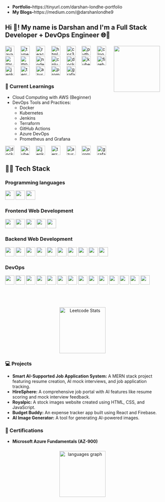 ###
<div>
  <ul>
    <li><b>Portfolio-</b>https://tinyurl.com/darshan-londhe-portfolio</li>
    <li><b>My Blogs-</b>https://medium.com/@darshanlondhe9</li>
  </ul>
</div>

###

<h2 align="left">Hi 👋! My name is Darshan and I'm a Full Stack Developer + DevOps Engineer 🌐🚀</h2>

###

<img align="right" height="150" src="https://media.giphy.com/media/v1.Y2lkPTc5MGI3NjExZ3gyMmkwejdmNzlycWF0cXVuYWY5MzRwbTRqbTI4c2gwbm85MGg5eSZlcD12MV9pbnRlcm5hbF9naWZfYnlfaWQmY3Q9Zw/xThuWu82QD3pj4wvEQ/giphy.gif" />

###

<div align="left">
  <img src="https://cdn.jsdelivr.net/gh/devicons/devicon/icons/javascript/javascript-original.svg" height="30" alt="javascript logo" />
  <img width="12" />
  <img src="https://cdn.jsdelivr.net/gh/devicons/devicon/icons/typescript/typescript-original.svg" height="30" alt="typescript logo" />
  <img width="12" />
  <img src="https://cdn.jsdelivr.net/gh/devicons/devicon/icons/react/react-original.svg" height="30" alt="react logo" />
  <img width="12" />
  <img src="https://cdn.jsdelivr.net/gh/devicons/devicon/icons/html5/html5-original.svg" height="30" alt="html5 logo" />
  <img width="12" />
  <img src="https://cdn.jsdelivr.net/gh/devicons/devicon/icons/css3/css3-original.svg" height="30" alt="css3 logo" />
  <img width="12" />
  <img src="https://cdn.jsdelivr.net/gh/devicons/devicon/icons/python/python-original.svg" height="30" alt="python logo" />
  <img width="12" />
  <img src="https://cdn.jsdelivr.net/gh/devicons/devicon/icons/c/c-original.svg" height="30" alt="c logo" />
  <img width="12" />
  <img src="https://cdn.jsdelivr.net/gh/devicons/devicon/icons/mysql/mysql-original.svg" height="30" alt="mysql logo" />
  <img width="12" />
  <img src="https://cdn.jsdelivr.net/gh/devicons/devicon/icons/mongodb/mongodb-original.svg" height="30" alt="mongodb logo" />
  <img width="12" />
  <img src="https://cdn.jsdelivr.net/gh/devicons/devicon/icons/nodejs/nodejs-original.svg" height="30" alt="nodejs logo" />
  <img width="12" />
  <img src="https://cdn.jsdelivr.net/gh/devicons/devicon/icons/cplusplus/cplusplus-original.svg" height="30" alt="cplusplus logo" />
  <img width="12" />
  <img src="https://cdn.jsdelivr.net/gh/devicons/devicon/icons/docker/docker-original.svg" height="30" alt="docker logo" />
  <img width="12" />
  <img src="https://cdn.jsdelivr.net/gh/devicons/devicon/icons/kubernetes/kubernetes-plain.svg" height="30" alt="kubernetes logo" />
  <img width="12" />
  <img src="https://cdn.jsdelivr.net/gh/devicons/devicon/icons/firebase/firebase-plain.svg" height="30" alt="firebase logo" />
  <img width="12" />
  <img src="https://cdn.jsdelivr.net/gh/devicons/devicon/icons/jenkins/jenkins-original.svg" height="30" alt="jenkins logo" />
  <img width="12" />
  <img src="https://cdn.jsdelivr.net/gh/devicons/devicon/icons/terraform/terraform-original.svg" height="30" alt="terraform logo" />
  <img width="12" />
  <img src="https://cdn.jsdelivr.net/gh/devicons/devicon/icons/azure/azure-original.svg" height="30" alt="azure logo" />
  <img width="12" />
  <img src="https://cdn.jsdelivr.net/gh/devicons/devicon/icons/prometheus/prometheus-original.svg" height="30" alt="prometheus logo" />
  <img width="12" />
  <img src="https://cdn.jsdelivr.net/gh/devicons/devicon/icons/grafana/grafana-original.svg" height="30" alt="grafana logo" />
</div>

###

<h3 align="left">🌱 Current Learnings</h3>
<ul>
  <li>Cloud Computing with AWS (Beginner)</li>
  <li>DevOps Tools and Practices:
    <ul>
      <li>Docker</li>
      <li>Kubernetes</li>
      <li>Jenkins</li>
      <li>Terraform</li>
      <li>GitHub Actions</li>
      <li>Azure DevOps</li>
      <li>Prometheus and Grafana</li>
    </ul>
  </li>
</ul>

<div align="left">
  <img src="https://cdn.jsdelivr.net/gh/devicons/devicon/icons/docker/docker-original.svg" height="30" alt="docker logo" />
  <img width="12" />
  <img src="https://cdn.jsdelivr.net/gh/devicons/devicon/icons/kubernetes/kubernetes-plain.svg" height="30" alt="kubernetes logo" />
  <img width="12" />
  <img src="https://cdn.jsdelivr.net/gh/devicons/devicon/icons/jenkins/jenkins-original.svg" height="30" alt="jenkins logo" />
  <img width="12" />
  <img src="https://cdn.jsdelivr.net/gh/devicons/devicon/icons/terraform/terraform-original.svg" height="30" alt="terraform logo" />
  <img width="12" />
  <img src="https://cdn.jsdelivr.net/gh/devicons/devicon/icons/azure/azure-original.svg" height="30" alt="azure logo" />
  <img width="12" />
  <img src="https://cdn.jsdelivr.net/gh/devicons/devicon/icons/prometheus/prometheus-original.svg" height="30" alt="prometheus logo" />
  <img width="12" />
  <img src="https://cdn.jsdelivr.net/gh/devicons/devicon/icons/grafana/grafana-original.svg" height="30" alt="grafana logo" />
</div>

## 🧑‍💻 Tech Stack

### Programming languages
<!-- [![My Skills](https://skillicons.dev/icons?i=cpp,py,c&theme=light)](https://skillicons.dev) -->
<p>
  <img src="https://img.shields.io/badge/C-00599C?style=for-the-badge&logo=c&logoColor=white" height="30" />
  <img src="https://img.shields.io/badge/C%2B%2B-00599C?style=for-the-badge&logo=c%2B%2B&logoColor=white" height="30" />
  <img src="https://img.shields.io/badge/python-FFD43B?style=for-the-badge&logo=python&logoColor=blue" height="30" />
</p>

### Frontend Web Development
<p>
  <img src="https://img.shields.io/badge/HTML5-E34F26?style=for-the-badge&logo=html5&logoColor=white" height="30" />
  <img src="https://img.shields.io/badge/CSS3-1572B6?style=for-the-badge&logo=css3&logoColor=white" height="30" />
  <img src="https://img.shields.io/badge/JavaScript-323330?style=for-the-badge&logo=javascript&logoColor=F7DF1E" height="30" />
  <img src="https://img.shields.io/badge/React-20232A?style=for-the-badge&logo=react&logoColor=61DAFB" height="30" />
  <img src="https://img.shields.io/badge/Redux-593D88?style=for-the-badge&logo=redux&logoColor=white" height="30" />
</p>

### Backend Web Development
<p>
  <img src="https://img.shields.io/badge/TypeScript-007ACC?style=for-the-badge&logo=typescript&logoColor=white" height="30" />
  <img src="https://img.shields.io/badge/MongoDB-4EA94B?style=for-the-badge&logo=mongodb&logoColor=white" height="30" />
  <img src="https://img.shields.io/badge/Node%20js-339933?style=for-the-badge&logo=nodedotjs&logoColor=white" height="30" />
  <img src="https://img.shields.io/badge/Express%20js-000000?style=for-the-badge&logo=express&logoColor=white" height="30" />
  <img src="https://img.shields.io/badge/next%20js-000000?style=for-the-badge&logo=nextdotjs&logoColor=white" height="30" />
  <img src="https://img.shields.io/badge/Prisma-3982CE?style=for-the-badge&logo=Prisma&logoColor=white" height="30" />
  <img src="https://img.shields.io/badge/Postman-FF6C37?style=for-the-badge&logo=Postman&logoColor=white" height="30" />
  <img src="https://img.shields.io/badge/Nginx-009639?style=for-the-badge&logo=nginx&logoColor=white" height="30" />
  <img src="https://img.shields.io/badge/Cloudinary-3448C5?style=for-the-badge&logo=Cloudinary&logoColor=white" height="30" />
  <img src="https://img.shields.io/badge/PostgreSQL-316192?style=for-the-badge&logo=postgresql&logoColor=white" height="30" />
</p>

### DevOps
<p>
  <img src="https://img.shields.io/badge/docker-2496ED?style=for-the-badge&logo=docker&logoColor=white" height="30" />
  <img src="https://img.shields.io/badge/kubernetes-326CE5?style=for-the-badge&logo=kubernetes&logoColor=white" height="30" />
  <img src="https://img.shields.io/badge/jenkins-D24939?style=for-the-badge&logo=jenkins&logoColor=white" height="30" />
  <img src="https://img.shields.io/badge/git-F05032?style=for-the-badge&logo=git&logoColor=white" height="30" />
  <img src="https://img.shields.io/badge/github%20actions-2088FF?style=for-the-badge&logo=githubactions&logoColor=white" height="30" />
  <img src="https://img.shields.io/badge/terraform-7B42BC?style=for-the-badge&logo=terraform&logoColor=white" height="30" />
  <img src="https://img.shields.io/badge/aws-232F3E?style=for-the-badge&logo=amazonaws&logoColor=white" height="30" />
  <img src="https://img.shields.io/badge/azure-0078D4?style=for-the-badge&logo=microsoftazure&logoColor=white" height="30" />
  <img src="https://img.shields.io/badge/ansible-EE0000?style=for-the-badge&logo=ansible&logoColor=white" height="30" />
  <img src="https://img.shields.io/badge/prometheus-E6522C?style=for-the-badge&logo=prometheus&logoColor=white" height="30" />
  <img src="https://img.shields.io/badge/grafana-F46800?style=for-the-badge&logo=grafana&logoColor=white" height="30" />
  <img src="https://img.shields.io/badge/helm-0F1689?style=for-the-badge&logo=helm&logoColor=white" height="30" />
  <img src="https://img.shields.io/badge/nginx-009639?style=for-the-badge&logo=nginx&logoColor=white" height="30" />
  <img src="https://img.shields.io/badge/CI%2FCD-239120?style=for-the-badge&logo=githubactions&logoColor=white" height="30" />
</p>

<br><br>

###
<div align="center">
  <img src="https://leetcard.jacoblin.cool/Darshan_Londhe" height="150" alt="Leetcode Stats" />
</div>

###

<h3 align="left">💻 Projects</h3>
<ul>
  <li><b>Smart AI-Supported Job Application System:</b> A MERN stack project featuring resume creation, AI mock interviews, and job application tracking.</li>
  <li><b>HireSphere:</b> A comprehensive job portal with AI features like resume scoring and mock interview feedback.</li>
  <li><b>Royalpic:</b> A stock images website created using HTML, CSS, and JavaScript.</li>
  <li><b>Budget Buddy:</b> An expense tracker app built using React and Firebase.</li>
  <li><b>AI Image Generator:</b> A tool for generating AI-powered images.</li>
</ul>

<h3 align="left">📜 Certifications</h3>
<ul>
  <li><b>Microsoft Azure Fundamentals (AZ-900)</b></li>
</ul>

###

<div align="center">
  <img src="https://github-readme-stats.vercel.app/api/top-langs?username=Darshan2605&locale=en&hide_title=false&layout=compact&card_width=320&langs_count=5&theme=dracula&hide_border=false&order=2" height="150" alt="languages graph" />
</div>
